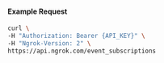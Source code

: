 
#### Example Request

```bash 
curl \
-H "Authorization: Bearer {API_KEY}" \
-H "Ngrok-Version: 2" \
https://api.ngrok.com/event_subscriptions
